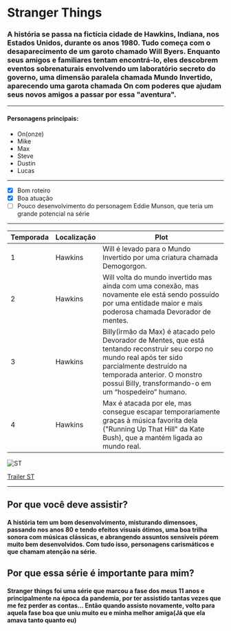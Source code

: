 # Stranger Things 

### A  história se passa na fictícia cidade de Hawkins, Indiana, nos Estados Unidos, durante os anos 1980. Tudo começa com o desaparecimento de um garoto chamado Will Byers. Enquanto seus amigos e familiares tentam encontrá-lo, eles descobrem eventos sobrenaturais envolvendo um laboratório secreto do governo, uma dimensão paralela chamada Mundo Invertido, aparecendo uma garota chamada On com poderes que ajudam seus novos amigos a passar por essa "aventura".

---
#### Personagens principais:
- On(onze)
- Mike
- Max
- Steve
- Dustin
- Lucas
  
---
- [x] Bom roteiro
- [x] Boa atuação
- [ ] Pouco desenvolvimento do personagem Eddie Munson, que teria um grande potencial na série

---

| Temporada| Localização |  Plot |
|----------|-------------|-------------|
| 1        |  Hawkins    |  Will é levado para o Mundo Invertido por uma criatura chamada Demogorgon.|
| 2        |  Hawkins    | Will volta do mundo invertido mas ainda com uma conexão, mas novamente ele está sendo possuído por uma entidade maior e mais poderosa chamada Devorador de mentes. |
| 3        |  Hawkins    |Billy(irmão da Max) é atacado pelo Devorador de Mentes, que está tentando reconstruir seu corpo no mundo real após ter sido parcialmente destruído na temporada anterior. O monstro possui Billy, transformando-o em um “hospedeiro” humano.|
| 4        |  Hawkins    | Max é atacada por ele, mas consegue escapar temporariamente graças à música favorita dela ("Running Up That Hill" da Kate Bush), que a mantém ligada ao mundo real. |




![ST](https://dnm.nflximg.net/api/v6/BvVbc2Wxr2w6QuoANoSpJKEIWjQ/AAAAQSephOqgSRWrJpiFXZ7GzlbaeAaVDznrWz_gITsBLkMSAEudYxWAhE4nyyt4H4tACky3RUEUppxVzdyxx0qetaRpQUvkGGrMfkRnXlHtVnUhss1WgaJF40waEnv_ANAtGsfgsV51yQgpFjKl0jTSiZD9Ftk.jpg?r=81b)

[Trailer ST](https://youtu.be/bV0RAcuG2Ao?si=nvHnkTzNPTtk9Bkr)

---
## Por que você deve assistir?

#### A história tem um bom desenvolvimento, misturando dimensoes, passando nos anos 80 e tendo efeitos visuais ótimos, uma boa trilha sonora com músicas clássicas, e abrangendo assuntos sensiveis pórem muito bem desenvolvidos. Com tudo isso, personagens carismáticos e que chamam atenção na série.

## Por que essa série é importante para mim?

#### Stranger things foi uma série que marcou a fase dos meus 11 anos e principalmente na época da pandemia, por ter assistido tantas vezes que me fez perder as contas... Então quando assisto novamente, volto para aquela fase boa que uniu muito eu e minha melhor amiga(Já que ela amava tanto quanto eu)
